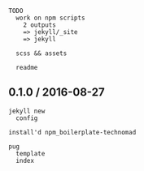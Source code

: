 ```
TODO  
  work on npm scripts
    2 outputs
    => jekyll/_site
    => jekyll
  
  scss && assets
  
  readme
```


## 0.1.0 / 2016-08-27

```
jekyll new
  config

install'd npm_boilerplate-technomad

pug
  template
  index

```